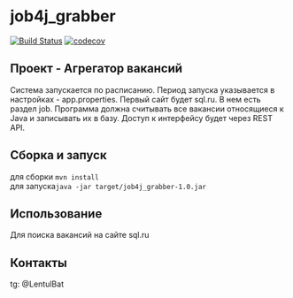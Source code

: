 # job4j_grabber
[![Build Status](https://app.travis-ci.com/chulkovdmitry/job4j_grabber.svg?branch=master)](https://app.travis-ci.com/chulkovdmitry/job4j_grabber)
[![codecov](https://codecov.io/gh/chulkovdmitry/job4j_grabber/branch/master/graph/badge.svg?token=4221A4UQSL)](https://codecov.io/gh/chulkovdmitry/job4j_grabber)

## Проект - Агрегатор вакансий<br>
Система запускается по расписанию. Период запуска указывается в настройках - app.properties.
Первый сайт будет sql.ru. В нем есть раздел job. Программа должна считывать все вакансии относящиеся к Java и записывать их в базу.
Доступ к интерфейсу будет через REST API.

## Сборка и запуск<br>
для сборки `mvn install`<br>
для запуска`java -jar target/job4j_grabber-1.0.jar`

## Использование<br>
Для поиска вакансий на сайте sql.ru

## Контакты<br> 
tg: @LentulBat
